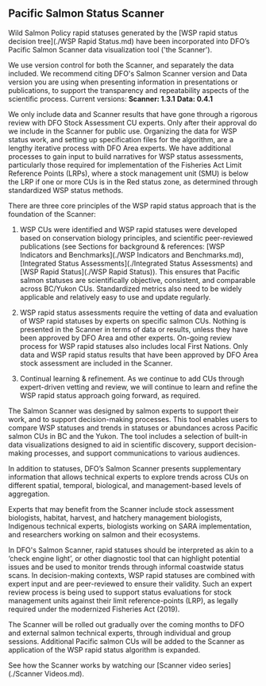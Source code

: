 <br>

## Pacific Salmon Status Scanner

Wild Salmon Policy rapid statuses generated by the [WSP rapid status decision tree](./WSP Rapid Status.md) have been incorporated into DFO’s Pacific Salmon Scanner data visualization tool ('the Scanner'). 

We use version control for both the Scanner, and separately the data included. We recommend citing DFO's Salmon Scanner version and Data version you are using when presenting information in presentations or publications, to support the transparency and repeatability aspects of the scientific process.
Current versions:
**Scanner: 1.3.1**
**Data: 0.4.1**

We only include data and Scanner results that have gone through a rigorous review with DFO Stock Assessment CU experts. Only after their approval do we include in the Scanner for public use. Organizing the data for WSP status work, and setting up specification files for the algorithm, are a lengthy iterative process with DFO Area experts. We have additional processes to gain input to build narratives for WSP status assessments, particularly those required for implementation of the Fisheries Act Limit Reference Points (LRPs), where a stock management unit (SMU) is below the LRP if one or more CUs is in the Red status zone, as determined through standardized WSP status methods.

There are three core principles of the WSP rapid status approach that is the foundation of the Scanner:

1. WSP CUs were identified and WSP rapid statuses were developed based on conservation biology principles, and scientific peer-reviewed publications (see Sections for background & references: [WSP Indicators and Benchmarks](./WSP Indicators and Benchmarks.md), [Integrated Status Assessments](./Integrated Status Assessments) and [WSP Rapid Status](./WSP Rapid Status)). This ensures that Pacific salmon statuses are scientifically objective, consistent, and comparable across BC/Yukon CUs. Standardized metrics also need to be widely applicable and relatively easy to use and update regularly.

2. WSP rapid status assessments require the vetting of data and evaluation of WSP rapid statuses by experts on specific salmon CUs. Nothing is presented in the Scanner in terms of data or results, unless they have been approved by DFO Area and other experts. On-going review process for WSP rapid statuses also includes local First Nations. Only data and WSP rapid status results that have been approved by DFO Area stock assessment are included in the Scanner.

3. Continual learning & refinement. As we continue to add CUs through expert-driven vetting and review, we will continue to learn and refine the WSP rapid status approach going forward, as required.

The Salmon Scanner was designed by salmon experts to support their work, and to support decision-making processes. This tool enables users to compare WSP statuses and trends in statuses or abundances across Pacific salmon CUs in BC and the Yukon. The tool includes a selection of built-in data visualizations designed to aid in scientific discovery, support decision-making processes, and support communications to various audiences. 

In addition to statuses, DFO’s Salmon Scanner presents supplementary information that allows technical experts to explore trends across CUs on different spatial, temporal, biological, and management-based levels of aggregation.

Experts that may benefit from the Scanner include stock assessment biologists, habitat, harvest, and hatchery management biologists, Indigenous technical experts, biologists working on SARA implementation, and researchers working on salmon and their ecosystems. 

In DFO's Salmon Scanner, rapid statuses should be interpreted as akin to a ‘check engine light’, or other diagnostic tool that can highlight potential issues and be used to monitor trends through informal coastwide status scans. In decision-making contexts, WSP rapid statuses are combined with expert input and are peer-reviewed to ensure their validity. Such an expert review process is being used to support status evaluations for stock management units against their limit reference-points (LRP), as legally required under the modernized Fisheries Act (2019).

The Scanner will be rolled out gradually over the coming months to DFO and external salmon technical experts, through individual and group sessions. Additional Pacific salmon CUs will be added to the Scanner as application of the WSP rapid status algorithm is expanded.

See how the Scanner works by watching our [Scanner video series](./Scanner Videos.md).
